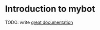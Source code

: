 # Introduction to mybot

TODO: write [great documentation](http://jacobian.org/writing/great-documentation/what-to-write/)
